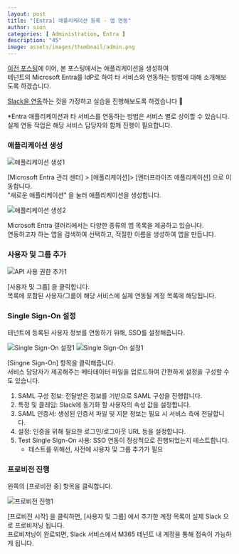 ```yaml
---
layout: post
title: "[Entra] 애플리케이션 등록 - 앱 연동"
author: sion
categories: [ Administration, Entra ]
description: "45"
image: assets/images/thumbnail/admin.png
---
```


[이전 포스팅][1]에 이어, 본 포스팅에서는 애플리케이션을 생성하여  
테넌트의 Microsoft Entra를 IdP로 하여 타 서비스와 연동하는 방법에 대해 소개해보도록 하겠습니다.  

[Slack을 연동][2]하는 것을 가정하고 실습을 진행해보도록 하겠습니다 🙂

*Entra 애플리케이션과 타 서비스를 연동하는 방법은 서비스 별로 상이할 수 있습니다.  
실제 연동 작업은 해당 서비스 담당자와 함께 진행이 필요합니다.  


### 애플리케이션 생성

<img src="{{site.baseurl}}/assets/images/45/1.PNG" title="애플리케이션 생성1">  

[Microsoft Entra 관리 센터] > [애플리케이션]> [엔터프라이즈 애플리케이션] 으로 이동합니다.  
"새로운 애플리케이션" 을 눌러 애플리케이션을 생성합니다.  

<img src="{{site.baseurl}}/assets/images/45/2.PNG" title="애플리케이션 생성2">

Microsoft Entra 갤러리에서는 다양한 종류의 앱 목록을 제공하고 있습니다.  
연동하고자 하는 앱을 검색하여 선택하고, 적절한 이름을 생성하여 앱을 만듭니다.  


### 사용자 및 그룹 추가

<img src="{{site.baseurl}}/assets/images/45/3.PNG" title="API 사용 권한 추가1">

[사용자 및 그룹] 을 클릭합니다.  
목록에 포함된 사용자/그룹이 해당 서비스에 실제 연동될 계정 목록에 해당됩니다.  


### Single Sign-On 설정

테넌트에 등록된 사용자 정보를 연동하기 위해, SSO를 설정해줍니다.  

<img src="{{site.baseurl}}/assets/images/45/4.PNG" title="Single Sign-On 설정1">

<img src="{{site.baseurl}}/assets/images/45/5.PNG" title="Single Sign-On 설정1">

[Singne Sign-On] 항목을 클릭해줍니다.  
서비스 담당자가 제공해주는 메타데이터 파일을 업로드하여 간편하게 설정을 구성할 수도 있습니다. 

1. SAML 구성 정보: 전달받은 정보를 기반으로 SAML 구성을 진행합니다.  
2. 특정 및 클레임: Slack에 동기화 할 사용자의 속성 값을 설정합니다.  
3. SAML 인증서: 생성된 인증서 파일 및 지문 정보는 필요 시 서비스 측에 전달합니다.  
4. 설정: 인증을 위해 필요한 로그인/로그아웃 URL 등을 설정합니다.  
5. Test Single Sign-On 사용: SSO 연동이 정상적으로 진행되었는지 테스트합니다.
    - 테스트를 위해선, 사전에 사용자 및 그룹 추가가 필요


### 프로비전 진행

왼쪽의 [프로비전 중] 항목을 클릭합니다.  

<img src="{{site.baseurl}}/assets/images/45/6.PNG" title="프로비전 진행1">

[프로비전 시작] 을 클릭하면, [사용자 및 그룹] 에서 추가한 계정 목록이 실제 Slack 으로 프로비저닝 됩니다.  
프로비저닝이 완료되면, Slack 서비스에서 M365 테넌트 내 계정을 통해 접속이 가능하게 됩니다.  
  

[1]: https://allways365.com/administration/entra/2024/06/18/44_Entra-%EC%95%A0%ED%94%8C%EB%A6%AC%EC%BC%80%EC%9D%B4%EC%85%98-%EB%93%B1%EB%A1%9D-API.html
[2]: https://docs.microsoft.com/en-us/azure/active-directory/saas-apps/slack-tutorial